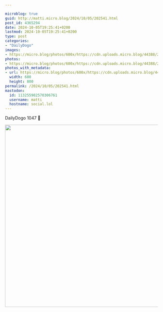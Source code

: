```yaml
---

microblog: true
guid: http://matti.micro.blog/2024/10/05/202541.html
post_id: 4365294
date: 2024-10-05T19:25:41+0200
lastmod: 2024-10-05T19:25:41+0200
type: post
categories:
- "DailyDogo"
images:
- https://micro.blog/photos/600x/https://cdn.uploads.micro.blog/44388/2024/faf9fbbd759241dd81940b36395613e2.jpg
photos:
- https://micro.blog/photos/600x/https://cdn.uploads.micro.blog/44388/2024/faf9fbbd759241dd81940b36395613e2.jpg
photos_with_metadata:
- url: https://micro.blog/photos/600x/https://cdn.uploads.micro.blog/44388/2024/faf9fbbd759241dd81940b36395613e2.jpg
  width: 600
  height: 800
permalink: /2024/10/05/202541.html
mastodon:
  id: 113255982570306761
  username: matti
  hostname: social.lol
---
```

DailyDogo 1047 🐶

<img src="https://micro.blog/photos/600x/https://blog.martin-haehnel.de/uploads/2024/faf9fbbd759241dd81940b36395613e2.jpg" width="600" alt="" />
